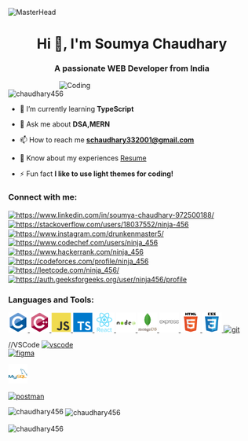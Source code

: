 ![MasterHead](https://chkskills.com/wp-content/uploads/2020/04/PNC-Animated-Banners.gif)
<h1 align="center">Hi 👋, I'm Soumya Chaudhary</h1>
<h3 align="center">A passionate WEB Developer from India</h3>
<img align="right" alt="Coding" width="400" src="https://cdn.dribbble.com/users/1162077/screenshots/3848914/programmer.gif">
<p align="left"> <img src="https://komarev.com/ghpvc/?username=chaudhary456&label=Profile%20views&color=0e75b6&style=flat" alt="chaudhary456" /> </p>

- 🌱 I’m currently learning **TypeScript**

- 💬 Ask me about **DSA,MERN**

- 📫 How to reach me **schaudhary332001@gmail.com**

- 📄 Know about my experiences [Resume](https://bit.ly/soumya_SDE2023)

- ⚡ Fun fact **I like to use light themes for coding!**

<h3 align="left">Connect with me:</h3>
<p align="left">
<a href="https://linkedin.com/in/https://www.linkedin.com/in/soumya-chaudhary-972500188/" target="blank"><img align="center" src="https://raw.githubusercontent.com/rahuldkjain/github-profile-readme-generator/master/src/images/icons/Social/linked-in-alt.svg" alt="https://www.linkedin.com/in/soumya-chaudhary-972500188/" height="30" width="40" /></a>
<a href="https://stackoverflow.com/users/https://stackoverflow.com/users/18037552/ninja-456" target="blank"><img align="center" src="https://raw.githubusercontent.com/rahuldkjain/github-profile-readme-generator/master/src/images/icons/Social/stack-overflow.svg" alt="https://stackoverflow.com/users/18037552/ninja-456" height="30" width="40" /></a>
<a href="https://instagram.com/https://www.instagram.com/drunkenmaster5/" target="blank"><img align="center" src="https://raw.githubusercontent.com/rahuldkjain/github-profile-readme-generator/master/src/images/icons/Social/instagram.svg" alt="https://www.instagram.com/drunkenmaster5/" height="30" width="40" /></a>
<a href="https://www.codechef.com/users/https://www.codechef.com/users/ninja_456" target="blank"><img align="center" src="https://cdn.jsdelivr.net/npm/simple-icons@3.1.0/icons/codechef.svg" alt="https://www.codechef.com/users/ninja_456" height="30" width="40" /></a>
<a href="https://www.hackerrank.com/https://www.hackerrank.com/ninja_456" target="blank"><img align="center" src="https://raw.githubusercontent.com/rahuldkjain/github-profile-readme-generator/master/src/images/icons/Social/hackerrank.svg" alt="https://www.hackerrank.com/ninja_456" height="30" width="40" /></a>
<a href="https://codeforces.com/profile/https://codeforces.com/profile/ninja_456" target="blank"><img align="center" src="https://raw.githubusercontent.com/rahuldkjain/github-profile-readme-generator/master/src/images/icons/Social/codeforces.svg" alt="https://codeforces.com/profile/ninja_456" height="30" width="40" /></a>
<a href="https://www.leetcode.com/https://leetcode.com/ninja_456/" target="blank"><img align="center" src="https://raw.githubusercontent.com/rahuldkjain/github-profile-readme-generator/master/src/images/icons/Social/leet-code.svg" alt="https://leetcode.com/ninja_456/" height="30" width="40" /></a>
<a href="https://auth.geeksforgeeks.org/user/https://auth.geeksforgeeks.org/user/ninja456/profile" target="blank"><img align="center" src="https://raw.githubusercontent.com/rahuldkjain/github-profile-readme-generator/master/src/images/icons/Social/geeks-for-geeks.svg" alt="https://auth.geeksforgeeks.org/user/ninja456/profile" height="30" width="40" /></a>
</p>

<h3 align="left">Languages and Tools:</h3>

<p align="left"> 
<a href="https://www.cprogramming.com/" target="_blank" rel="noreferrer"> 
  <img src="https://raw.githubusercontent.com/devicons/devicon/master/icons/c/c-original.svg" alt="c" width="40" height="40"/> 
</a> 
<a href="https://www.w3schools.com/cpp/" target="_blank" rel="noreferrer"> 
  <img src="https://raw.githubusercontent.com/devicons/devicon/master/icons/cplusplus/cplusplus-original.svg" alt="cplusplus" width="40" height="40"/>
</a> 
<a href="https://developer.mozilla.org/en-US/docs/Web/JavaScript" target="_blank" rel="noreferrer">
  <img src="https://raw.githubusercontent.com/devicons/devicon/master/icons/javascript/javascript-original.svg" alt="javascript" width="40" height="40"/>
</a>  
<a href="https://www.typescriptlang.org/" target="_blank" rel="noreferrer">
  <img src="https://raw.githubusercontent.com/devicons/devicon/master/icons/typescript/typescript-original.svg" alt="typescript" width="40" height="40"/>
</a>  
<a href="https://reactjs.org/" target="_blank" rel="noreferrer">
  <img src="https://raw.githubusercontent.com/devicons/devicon/master/icons/react/react-original-wordmark.svg" alt="react" width="40" height="40"/> </a>  
<a href="https://nodejs.org" target="_blank" rel="noreferrer">
  <img src="https://raw.githubusercontent.com/devicons/devicon/master/icons/nodejs/nodejs-original-wordmark.svg" alt="nodejs" width="40" height="40"/>
</a>
 <a href="https://www.mongodb.com/" target="_blank" rel="noreferrer">
  <img src="https://raw.githubusercontent.com/devicons/devicon/master/icons/mongodb/mongodb-original-wordmark.svg" alt="mongodb" width="40" height="40"/> 
</a>
 <a href="https://expressjs.com" target="_blank" rel="noreferrer">
  <img src="https://raw.githubusercontent.com/devicons/devicon/master/icons/express/express-original-wordmark.svg" alt="express" width="40" height="40"/>
</a>
  <a href="https://www.w3.org/html/" target="_blank" rel="noreferrer">
  <img src="https://raw.githubusercontent.com/devicons/devicon/master/icons/html5/html5-original-wordmark.svg" alt="html5" width="40" height="40"/> </a>
<a href="https://www.w3schools.com/css/" target="_blank" rel="noreferrer"> 
  <img src="https://raw.githubusercontent.com/devicons/devicon/master/icons/css3/css3-original-wordmark.svg" alt="css3" width="40" height="40"/>
</a>
<a href="https://git-scm.com/" target="_blank" rel="noreferrer">
  <img src="https://www.vectorlogo.zone/logos/git-scm/git-scm-icon.svg" alt="git" width="40" height="40"/>
</a> 

//VSCode
<a href="https://code.visualstudio.com/" target="_blank" rel="noreferrer">
  <img src="https://www.vectorlogo.zone/logos/visualstudio_code/visualstudio_code-icon.svg" alt="vscode" width="40" height="40"/>
</a>   
<a href="https://www.figma.com/" target="_blank" rel="noreferrer"> 
  <img src="https://www.vectorlogo.zone/logos/figma/figma-icon.svg" alt="figma" width="40" height="40"/>
</a>


 
 
<a href="https://www.mysql.com/" target="_blank" rel="noreferrer">
  <img src="https://raw.githubusercontent.com/devicons/devicon/master/icons/mysql/mysql-original-wordmark.svg" alt="mysql" width="40" height="40"/> </a> 
 
<a href="https://postman.com" target="_blank" rel="noreferrer"> <img src="https://www.vectorlogo.zone/logos/getpostman/getpostman-icon.svg" alt="postman" width="40" height="40"/>
</a> 
 
 
</p>

<p><img align="left" src="https://github-readme-stats.vercel.app/api/top-langs?username=chaudhary456&show_icons=true&locale=en&layout=compact&theme=tokyonight" alt="chaudhary456" /></p>

<p>&nbsp;<img align="center" src="https://github-readme-stats.vercel.app/api?username=chaudhary456&show_icons=true&locale=en&theme=tokyonight" alt="chaudhary456" /></p>

<p><img align="center" src="https://github-readme-streak-stats.herokuapp.com/?user=chaudhary456&theme=tokyonight" alt="chaudhary456" /></p>
